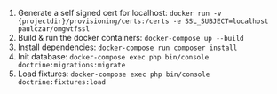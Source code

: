 1. Generate a self signed cert for localhost: `docker run -v {projectdir}/provisioning/certs:/certs -e SSL_SUBJECT=localhost paulczar/omgwtfssl`
2. Build & run the docker containers: `docker-compose up --build`
3. Install dependencies: `docker-compose run composer install`
4. Init database: `docker-compose exec php bin/console doctrine:migrations:migrate`
5. Load fixtures: `docker-compose exec php bin/console doctrine:fixtures:load`
